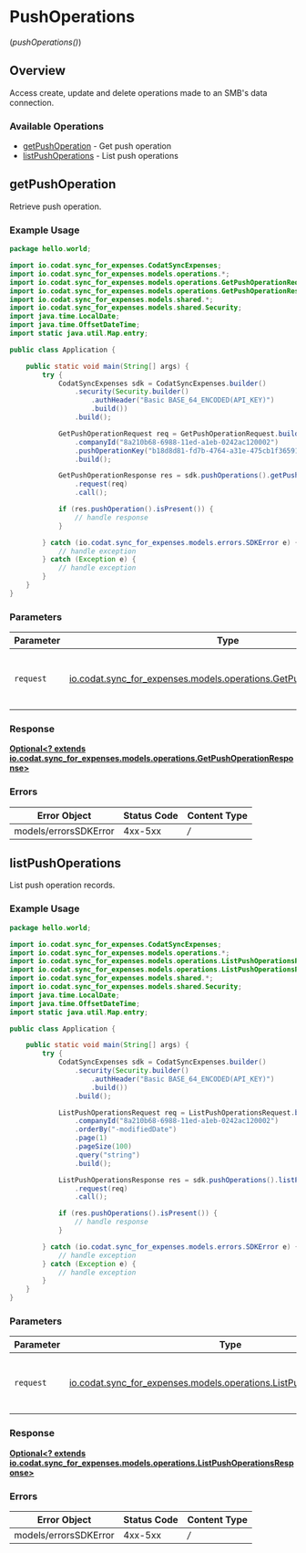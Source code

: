 # PushOperations
(*pushOperations()*)

## Overview

Access create, update and delete operations made to an SMB's data connection.

### Available Operations

* [getPushOperation](#getpushoperation) - Get push operation
* [listPushOperations](#listpushoperations) - List push operations

## getPushOperation

Retrieve push operation.

### Example Usage

```java
package hello.world;

import io.codat.sync_for_expenses.CodatSyncExpenses;
import io.codat.sync_for_expenses.models.operations.*;
import io.codat.sync_for_expenses.models.operations.GetPushOperationRequest;
import io.codat.sync_for_expenses.models.operations.GetPushOperationResponse;
import io.codat.sync_for_expenses.models.shared.*;
import io.codat.sync_for_expenses.models.shared.Security;
import java.time.LocalDate;
import java.time.OffsetDateTime;
import static java.util.Map.entry;

public class Application {

    public static void main(String[] args) {
        try {
            CodatSyncExpenses sdk = CodatSyncExpenses.builder()
                .security(Security.builder()
                    .authHeader("Basic BASE_64_ENCODED(API_KEY)")
                    .build())
                .build();

            GetPushOperationRequest req = GetPushOperationRequest.builder()
                .companyId("8a210b68-6988-11ed-a1eb-0242ac120002")
                .pushOperationKey("b18d8d81-fd7b-4764-a31e-475cb1f36591")
                .build();

            GetPushOperationResponse res = sdk.pushOperations().getPushOperation()
                .request(req)
                .call();

            if (res.pushOperation().isPresent()) {
                // handle response
            }

        } catch (io.codat.sync_for_expenses.models.errors.SDKError e) {
            // handle exception
        } catch (Exception e) {
            // handle exception
        }
    }
}
```

### Parameters

| Parameter                                                                                                                  | Type                                                                                                                       | Required                                                                                                                   | Description                                                                                                                |
| -------------------------------------------------------------------------------------------------------------------------- | -------------------------------------------------------------------------------------------------------------------------- | -------------------------------------------------------------------------------------------------------------------------- | -------------------------------------------------------------------------------------------------------------------------- |
| `request`                                                                                                                  | [io.codat.sync_for_expenses.models.operations.GetPushOperationRequest](../../models/operations/GetPushOperationRequest.md) | :heavy_check_mark:                                                                                                         | The request object to use for the request.                                                                                 |


### Response

**[Optional<? extends io.codat.sync_for_expenses.models.operations.GetPushOperationResponse>](../../models/operations/GetPushOperationResponse.md)**
### Errors

| Error Object          | Status Code           | Content Type          |
| --------------------- | --------------------- | --------------------- |
| models/errorsSDKError | 4xx-5xx               | */*                   |

## listPushOperations

List push operation records.

### Example Usage

```java
package hello.world;

import io.codat.sync_for_expenses.CodatSyncExpenses;
import io.codat.sync_for_expenses.models.operations.*;
import io.codat.sync_for_expenses.models.operations.ListPushOperationsRequest;
import io.codat.sync_for_expenses.models.operations.ListPushOperationsResponse;
import io.codat.sync_for_expenses.models.shared.*;
import io.codat.sync_for_expenses.models.shared.Security;
import java.time.LocalDate;
import java.time.OffsetDateTime;
import static java.util.Map.entry;

public class Application {

    public static void main(String[] args) {
        try {
            CodatSyncExpenses sdk = CodatSyncExpenses.builder()
                .security(Security.builder()
                    .authHeader("Basic BASE_64_ENCODED(API_KEY)")
                    .build())
                .build();

            ListPushOperationsRequest req = ListPushOperationsRequest.builder()
                .companyId("8a210b68-6988-11ed-a1eb-0242ac120002")
                .orderBy("-modifiedDate")
                .page(1)
                .pageSize(100)
                .query("string")
                .build();

            ListPushOperationsResponse res = sdk.pushOperations().listPushOperations()
                .request(req)
                .call();

            if (res.pushOperations().isPresent()) {
                // handle response
            }

        } catch (io.codat.sync_for_expenses.models.errors.SDKError e) {
            // handle exception
        } catch (Exception e) {
            // handle exception
        }
    }
}
```

### Parameters

| Parameter                                                                                                                      | Type                                                                                                                           | Required                                                                                                                       | Description                                                                                                                    |
| ------------------------------------------------------------------------------------------------------------------------------ | ------------------------------------------------------------------------------------------------------------------------------ | ------------------------------------------------------------------------------------------------------------------------------ | ------------------------------------------------------------------------------------------------------------------------------ |
| `request`                                                                                                                      | [io.codat.sync_for_expenses.models.operations.ListPushOperationsRequest](../../models/operations/ListPushOperationsRequest.md) | :heavy_check_mark:                                                                                                             | The request object to use for the request.                                                                                     |


### Response

**[Optional<? extends io.codat.sync_for_expenses.models.operations.ListPushOperationsResponse>](../../models/operations/ListPushOperationsResponse.md)**
### Errors

| Error Object          | Status Code           | Content Type          |
| --------------------- | --------------------- | --------------------- |
| models/errorsSDKError | 4xx-5xx               | */*                   |

